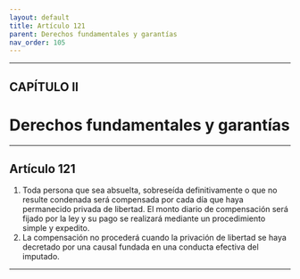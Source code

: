 ```yaml
---
layout: default
title: Artículo 121
parent: Derechos fundamentales y garantías
nav_order: 105
---
```


---

## CAPÍTULO II
# Derechos fundamentales y garantías

---

## Artículo 121

1. Toda persona que sea absuelta, sobreseída definitivamente o que no resulte condenada será compensada por cada día que haya permanecido privada de libertad. El monto diario de compensación será fijado por la ley y su pago se realizará mediante un procedimiento simple y expedito.
2. La compensación no procederá cuando la privación de libertad se haya decretado por una causal fundada en una conducta efectiva del imputado.

---